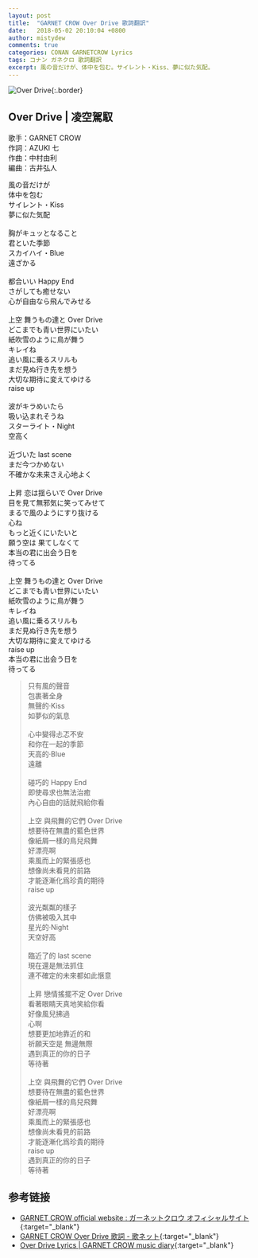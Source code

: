 ```yaml
---
layout: post
title:  "GARNET CROW Over Drive 歌詞翻訳"
date:   2018-05-02 20:10:04 +0800
author: mistydew
comments: true
categories: CONAN GARNETCROW Lyrics
tags: コナン ガネクロ 歌詞翻訳
excerpt: 風の音だけが、体中を包む。サイレント・Kiss、夢に似た気配。
---
```

![Over Drive](https://raw.githubusercontent.com/mistydew/gc2/master/cover/single/SG31_Over%20Drive.jpg){:.border}

## Over Drive | 凌空駕馭

歌手：GARNET CROW<br>
作詞：AZUKI 七<br>
作曲：中村由利<br>
編曲：古井弘人<br>

<div class="lyric-original">
<p>
風の音だけが<br>
体中を包む<br>
サイレント・Kiss<br>
夢に似た気配<br>
<br>
胸がキュッとなること<br>
君といた季節<br>
スカイハイ・Blue<br>
遠ざかる<br>
<br>
都合いい Happy End<br>
さがしても癒せない<br>
心が自由なら飛んでみせる<br>
<br>
上空 舞うもの達と Over Drive<br>
どこまでも青い世界にいたい<br>
紙吹雪のように鳥が舞う<br>
キレイね<br>
追い風に乗るスリルも<br>
まだ見ぬ行き先を想う<br>
大切な期待に変えてゆける<br>
raise up<br>
<br>
波がキラめいたら<br>
吸い込まれそうね<br>
スターライト・Night<br>
空高く<br>
<br>
近づいた last scene<br>
まだ今つかめない<br>
不確かな未来さえ心地よく<br>
<br>
上昇 恋は揺らいで Over Drive<br>
目を見て無邪気に笑ってみせて<br>
まるで風のようにすり抜ける<br>
心ね<br>
もっと近くにいたいと<br>
願う空は 果てしなくて<br>
本当の君に出会う日を<br>
待ってる<br>
<br>
上空 舞うもの達と Over Drive<br>
どこまでも青い世界にいたい<br>
紙吹雪のように鳥が舞う<br>
キレイね<br>
追い風に乗るスリルも<br>
まだ見ぬ行き先を想う<br>
大切な期待に変えてゆける<br>
raise up<br>
本当の君に出会う日を<br>
待ってる
</p>
</div>

<div class="lyric-translation">
<blockquote>
只有風的聲音<br>
包裹著全身<br>
無聲的·Kiss<br>
如夢似的氣息<br>
<br>
心中變得忐忑不安<br>
和你在一起的季節<br>
天高的·Blue<br>
遠離<br>
<br>
碰巧的 Happy End<br>
即使尋求也無法治癒<br>
內心自由的話就飛給你看<br>
<br>
上空 與飛舞的它們 Over Drive<br>
想要待在無盡的藍色世界<br>
像紙屑一樣的鳥兒飛舞<br>
好漂亮啊<br>
乘風而上的緊張感也<br>
想像尚未看見的前路<br>
才能逐漸化爲珍貴的期待<br>
raise up<br>
<br>
波光粼粼的樣子<br>
仿佛被吸入其中<br>
星光的·Night<br>
天空好高<br>
<br>
臨近了的 last scene<br>
現在還是無法抓住<br>
連不確定的未來都如此愜意<br>
<br>
上昇 戀情搖擺不定 Over Drive<br>
看著眼睛天真地笑給你看<br>
好像風兒拂過<br>
心啊<br>
想要更加地靠近的和<br>
祈願天空是 無邊無際<br>
遇到真正的你的日子<br>
等待著<br>
<br>
上空 與飛舞的它們 Over Drive<br>
想要待在無盡的藍色世界<br>
像紙屑一樣的鳥兒飛舞<br>
好漂亮啊<br>
乘風而上的緊張感也<br>
想像尚未看見的前路<br>
才能逐漸化爲珍貴的期待<br>
raise up<br>
遇到真正的你的日子<br>
等待著
</blockquote>
</div>

## 参考链接

* [GARNET CROW official website : ガーネットクロウ オフィシャルサイト](http://www.garnetcrow.com){:target="_blank"}
* [GARNET CROW Over Drive 歌詞 - 歌ネット](https://www.uta-net.com/song/93464){:target="_blank"}
* [Over Drive Lyrics \| GARNET CROW music diary](https://mistydew.github.io/gc/lyrics/original/Over%20Drive.html){:target="_blank"}
